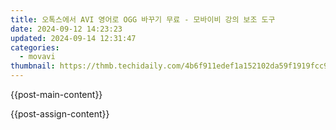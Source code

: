 ```yaml
---
title: 오톡스에서 AVI 영어로 OGG 바꾸기 무료 - 모바이비 강의 보조 도구
date: 2024-09-12 14:23:23
updated: 2024-09-14 12:31:47
categories:
  - movavi
thumbnail: https://thmb.techidaily.com/4b6f911edef1a152102da59f1919fcc97e9e702d6508977be51b2523b59d18b5.png
---
```


{{post-main-content}}

<ins class="adsbygoogle"
     style="display:block"
     data-ad-format="autorelaxed"
     data-ad-client="ca-pub-7571918770474297"
     data-ad-slot="1223367746"></ins>

{{post-assign-content}}

<ins class="adsbygoogle"
     style="display:block"
     data-ad-client="ca-pub-7571918770474297"
     data-ad-slot="8358498916"
     data-ad-format="auto"
     data-full-width-responsive="true"></ins>
